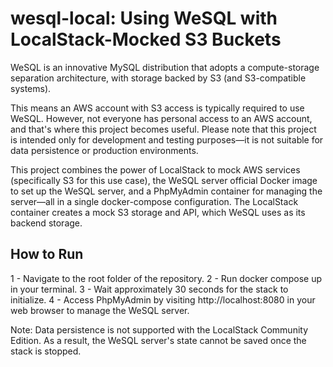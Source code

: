 # wesql-local: Using WeSQL with LocalStack-Mocked S3 Buckets

WeSQL is an innovative MySQL distribution that adopts a compute-storage separation architecture, with storage backed by S3 (and S3-compatible systems).

This means an AWS account with S3 access is typically required to use WeSQL. However, not everyone has personal access to an AWS account, and that's where this project becomes useful. Please note that this project is intended only for development and testing purposes—it is not suitable for data persistence or production environments.

This project combines the power of LocalStack to mock AWS services (specifically S3 for this use case), the WeSQL server official Docker image to set up the WeSQL server, and a PhpMyAdmin container for managing the server—all in a single docker-compose configuration. The LocalStack container creates a mock S3 storage and API, which WeSQL uses as its backend storage.

## How to Run
1 - Navigate to the root folder of the repository.
2 - Run docker compose up in your terminal.
3 - Wait approximately 30 seconds for the stack to initialize.
4 - Access PhpMyAdmin by visiting http://localhost:8080 in your web browser to manage the WeSQL server.

Note: Data persistence is not supported with the LocalStack Community Edition. As a result, the WeSQL server's state cannot be saved once the stack is stopped.
